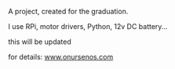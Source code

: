 A project, created for the graduation.

I use RPi, motor drivers, Python, 12v DC battery...

this will be updated

for details: www.onursenos.com
